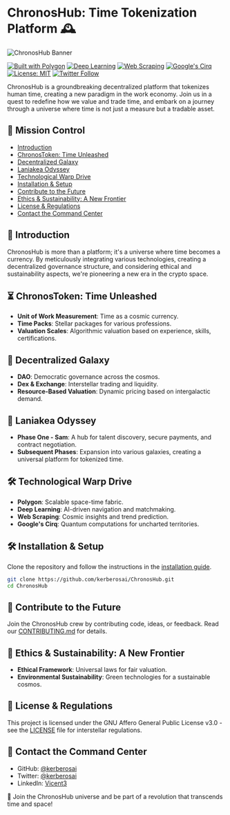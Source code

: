 # ChronosHub: Time Tokenization Platform 🕰️

![ChronosHub Banner]([banner.png](https://cdn.leonardo.ai/users/85b8cb83-3466-42d9-bdab-f4599fd0c092/generations/802b3d23-3bc0-4468-adaa-c192f2a687f6/SDXL_09_Chronos_1.jpg))

[![Built with Polygon](https://img.shields.io/badge/Built%20with-Polygon-7C5295)](https://polygon.technology/)
[![Deep Learning](https://img.shields.io/badge/Deep%20Learning-Enabled-FF6F00)](https://www.tensorflow.org/)
[![Web Scraping](https://img.shields.io/badge/Web%20Scraping-Integrated-47A248)](https://www.scrapy.org/)
[![Google's Cirq](https://img.shields.io/badge/Google's%20Cirq-Quantum%20Computing-4285F4)](https://quantumai.google/cirq)
[![License: MIT](https://img.shields.io/badge/License-MIT-yellow.svg)](LICENSE.md)
[![Twitter Follow](https://img.shields.io/twitter/follow/kerberosai?style=social)](https://twitter.com/kerberosai)

ChronosHub is a groundbreaking decentralized platform that tokenizes human time, creating a new paradigm in the work economy. Join us in a quest to redefine how we value and trade time, and embark on a journey through a universe where time is not just a measure but a tradable asset.

## 🚀 Mission Control

- [Introduction](#introduction)
- [ChronosToken: Time Unleashed](#chronostoken-time-unleashed-)
- [Decentralized Galaxy](#decentralized-galaxy-)
- [Laniakea Odyssey](#laniakea-odyssey-)
- [Technological Warp Drive](#technological-warp-drive-)
- [Installation & Setup](#installation--setup)
- [Contribute to the Future](#contribute-to-the-future)
- [Ethics & Sustainability: A New Frontier](#ethics--sustainability-a-new-frontier-)
- [License & Regulations](#license--regulations)
- [Contact the Command Center](#contact-the-command-center)

## 🌌 Introduction

ChronosHub is more than a platform; it's a universe where time becomes a currency. By meticulously integrating various technologies, creating a decentralized governance structure, and considering ethical and sustainability aspects, we're pioneering a new era in the crypto space.

## ⏳ ChronosToken: Time Unleashed

- **Unit of Work Measurement**: Time as a cosmic currency.
- **Time Packs**: Stellar packages for various professions.
- **Valuation Scales**: Algorithmic valuation based on experience, skills, certifications.

## 💸 Decentralized Galaxy

- **DAO**: Democratic governance across the cosmos.
- **Dex & Exchange**: Interstellar trading and liquidity.
- **Resource-Based Valuation**: Dynamic pricing based on intergalactic demand.

## 🌌 Laniakea Odyssey

- **Phase One - Sam**: A hub for talent discovery, secure payments, and contract negotiation.
- **Subsequent Phases**: Expansion into various galaxies, creating a universal platform for tokenized time.

## 🛠️ Technological Warp Drive

- **Polygon**: Scalable space-time fabric.
- **Deep Learning**: AI-driven navigation and matchmaking.
- **Web Scraping**: Cosmic insights and trend prediction.
- **Google's Cirq**: Quantum computations for uncharted territories.

## 🛠️ Installation & Setup

Clone the repository and follow the instructions in the [installation guide](INSTALL.md).

```bash
git clone https://github.com/kerberosai/ChronosHub.git
cd ChronosHub
```

## 🤝 Contribute to the Future

Join the ChronosHub crew by contributing code, ideas, or feedback. Read our [CONTRIBUTING.md](CONTRIBUTING.md) for details.

## 🌿 Ethics & Sustainability: A New Frontier

- **Ethical Framework**: Universal laws for fair valuation.
- **Environmental Sustainability**: Green technologies for a sustainable cosmos.

## 📜 License & Regulations

This project is licensed under the GNU Affero General Public License v3.0 - see the [LICENSE](LICENSE) file for interstellar regulations.

## 📡 Contact the Command Center

- GitHub: [@kerberosai](https://github.com/kerberosai)
- Twitter: [@kerberosai](https://twitter.com/kerberosai)
- LinkedIn: [Vicent3](https://linkedin.com/in/vicent3)


🚀 Join the ChronosHub universe and be part of a revolution that transcends time and space!

